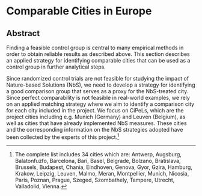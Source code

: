 # Comparable Cities in Europe

## Abstract

Finding a feasible control group is central to many empirical methods in order to obtain reliable results as described above. This section describes an applied strategy for identifying comparable cities that can be used as a control group in further analytical steps.

Since randomized control trials are not feasible for studying the impact of Nature-based Solutions (NbS), we need to develop a strategy for identifying a good comparison group that serves as a proxy for the NbS-treated city. Since perfect comparability is not feasible in real-world examples, we rely on an applied matching strategy where we aim to identify a comparison city for each city included in the project. We focus on CiPeLs, which are the project cities including e.g. Munich (Germany) and Leuven (Belgium), as well as cities that have already implemented NbS measures. These cities and the corresponding information on the NbS strategies adopted have been collected by the experts of this project.[^complete_list_cities]

[^complete_list_cities]: The complete list includes 34 cities which are: Antwerp, Augsburg, Balatonfuzfo, Barcelona, Bari, Basel, Belgrade, Bolzano, Bratislava, Brussels, Budapest, Chania, Eindhoven, Genova, Gyor, Gzira, Hamburg, Krakow, Leipzig, Leuven, Malmo, Meran, Montpellier, Munich, Nicosia, Paris, Poznan, Prague, Szeged, Szombathely, Tampere, Utrecht, Valladolid, Vienna.